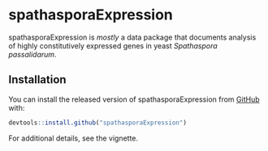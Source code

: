 # spathasporaExpression

<!-- badges: start -->
<!-- badges: end -->

spathasporaExpression is *mostly* a data package that documents analysis of highly constitutively expressed genes in yeast *Spathaspora passalidarum*.

## Installation

You can install the released version of spathasporaExpression from [GitHub]() with:

``` r
devtools::install.github("spathasporaExpression")
```
For additional details, see the vignette.


